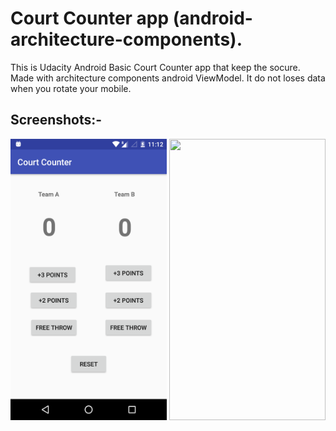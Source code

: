 # Court Counter app (android-architecture-components).

This is Udacity Android Basic Court Counter app that keep the socure. Made with architecture components android ViewModel.
It do not loses data when you rotate your mobile.

## Screenshots:-

<img src="https://github.com/krunalpatel3/Court-Counter-with-android-architecture-components/blob/master/Screenshots/Screenshot_20180808-111219.png" width="250" height="450" /> <img src="https://github.com/krunalpatel3/Court-Counter-with-android-architecture components/blob/master/Screenshots/Screenshot_20180808-111230.png" width="250" height="450" />


